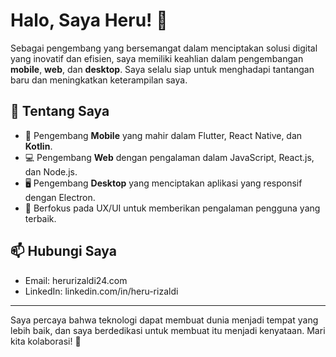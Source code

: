 # Halo, Saya Heru! 👋
Sebagai pengembang yang bersemangat dalam menciptakan solusi digital yang inovatif dan efisien, saya memiliki keahlian dalam pengembangan **mobile**, **web**, dan **desktop**. Saya selalu siap untuk menghadapi tantangan baru dan meningkatkan keterampilan saya.

## 🚀 Tentang Saya
- 📱 Pengembang **Mobile** yang mahir dalam Flutter, React Native, dan **Kotlin**.
- 💻 Pengembang **Web** dengan pengalaman dalam JavaScript, React.js, dan Node.js.
- 🖥️ Pengembang **Desktop** yang menciptakan aplikasi yang responsif dengan Electron.
- 🌟 Berfokus pada UX/UI untuk memberikan pengalaman pengguna yang terbaik.

## 📫 Hubungi Saya
- Email: herurizaldi24.com
- LinkedIn: linkedin.com/in/heru-rizaldi
---
Saya percaya bahwa teknologi dapat membuat dunia menjadi tempat yang lebih baik, dan saya berdedikasi untuk membuat itu menjadi kenyataan. Mari kita kolaborasi! 🌟
